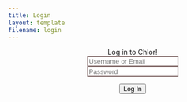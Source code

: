 ```yaml
---
title: Login
layout: template
filename: login
--- 
```

<html>
  <head><title>Chlor | Login</title></head>
  <style>
    .loginbox {
border-style: solid black;
      border-width:2px;
      text-align: center;
      }
   #text {
border-style: solid;
border-width: 2px;
border-color: #846c6b;
    }
  </style>
<body>
  <div class="loginbox">
  <center>Log in to Chlor!</center>
<input type="text" id="text" placeholder="Username or Email"><br>
<input type="text" id="text" placeholder="Password"><br>
  
  <input type="submit" id="button" value="Log In"><br>
  </div>
</body>
  
</html>
